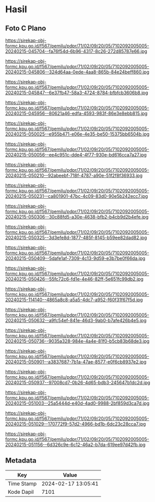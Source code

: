 # Hasil

## Foto C Plano

https://sirekap-obj-formc.kpu.go.id/f567/pemilu/pdpr/71/02/09/20/05/7102092005005-20240215-045704--fa76f54d-6b96-4317-8c26-272d85787e66.jpg

https://sirekap-obj-formc.kpu.go.id/f567/pemilu/pdpr/71/02/09/20/05/7102092005005-20240215-045806--324d64aa-0ede-4aa8-865b-84e24beff860.jpg

https://sirekap-obj-formc.kpu.go.id/f567/pemilu/pdpr/71/02/09/20/05/7102092005005-20240215-045847--6e37fb47-58a3-4724-8784-bfbfcb3606b8.jpg

https://sirekap-obj-formc.kpu.go.id/f567/pemilu/pdpr/71/02/09/20/05/7102092005005-20240215-045956--80621a46-edfa-4593-983f-86e3e8ebb815.jpg

https://sirekap-obj-formc.kpu.go.id/f567/pemilu/pdpr/71/02/09/20/05/7102092005005-20240215-050025--e955b471-e06e-4e35-be50-15375bb6504b.jpg

https://sirekap-obj-formc.kpu.go.id/f567/pemilu/pdpr/71/02/09/20/05/7102092005005-20240215-050056--ee4c951c-dde4-4f77-930e-bd616cca7a27.jpg

https://sirekap-obj-formc.kpu.go.id/f567/pemilu/pdpr/71/02/09/20/05/7102092005005-20240215-050210--92abeebf-718f-4787-a90e-51f2f8f36933.jpg

https://sirekap-obj-formc.kpu.go.id/f567/pemilu/pdpr/71/02/09/20/05/7102092005005-20240215-050231--ca801901-47bc-4c09-83d0-90e5b242ecc7.jpg

https://sirekap-obj-formc.kpu.go.id/f567/pemilu/pdpr/71/02/09/20/05/7102092005005-20240215-050306--30c88fd5-a30e-4638-bfb2-b4cb9d2b4efe.jpg

https://sirekap-obj-formc.kpu.go.id/f567/pemilu/pdpr/71/02/09/20/05/7102092005005-20240215-050325--3d3efe8d-1877-485f-8145-b59ee82dad82.jpg

https://sirekap-obj-formc.kpu.go.id/f567/pemilu/pdpr/71/02/09/20/05/7102092005005-20240215-050409--5dafe1af-7309-4c13-9d59-e3b7be0f66da.jpg

https://sirekap-obj-formc.kpu.go.id/f567/pemilu/pdpr/71/02/09/20/05/7102092005005-20240215-050426--55fc72c6-fd1e-4e46-82ff-5e651fc99db2.jpg

https://sirekap-obj-formc.kpu.go.id/f567/pemilu/pdpr/71/02/09/20/05/7102092005005-20240215-114140--4865a8c8-a5a5-4dc7-a952-f60f31f67f5d.jpg

https://sirekap-obj-formc.kpu.go.id/f567/pemilu/pdpr/71/02/09/20/05/7102092005005-20240215-050632--a9fc54ef-841e-46d3-9ab0-b7afe426b4e5.jpg

https://sirekap-obj-formc.kpu.go.id/f567/pemilu/pdpr/71/02/09/20/05/7102092005005-20240215-050736--9035a328-984e-4a4e-81f0-b5cb83b68de3.jpg

https://sirekap-obj-formc.kpu.go.id/f567/pemilu/pdpr/71/02/09/20/05/7102092005005-20240215-050901--a3837687-7b1a-47ae-8577-e0f6cb8937e2.jpg

https://sirekap-obj-formc.kpu.go.id/f567/pemilu/pdpr/71/02/09/20/05/7102092005005-20240215-050937--97008cd7-0b26-4d65-bdb3-245647b1dc2d.jpg

https://sirekap-obj-formc.kpu.go.id/f567/pemilu/pdpr/71/02/09/20/05/7102092005005-20240215-051003--25a5444d-e40d-4ad0-9988-2bf859d3ca7d.jpg

https://sirekap-obj-formc.kpu.go.id/f567/pemilu/pdpr/71/02/09/20/05/7102092005005-20240215-051029--170772f9-57d2-4966-bd1b-6dc23c28cca7.jpg

https://sirekap-obj-formc.kpu.go.id/f567/pemilu/pdpr/71/02/09/20/05/7102092005005-20240215-051156--6d326c9e-6c12-46a2-b7da-619ee97d42fb.jpg


## Metadata

| Key        | Value               |
| ---------- | ------------------- |
| Time Stamp | 2024-02-17 13:05:41 |
| Kode Dapil | 7101                |



